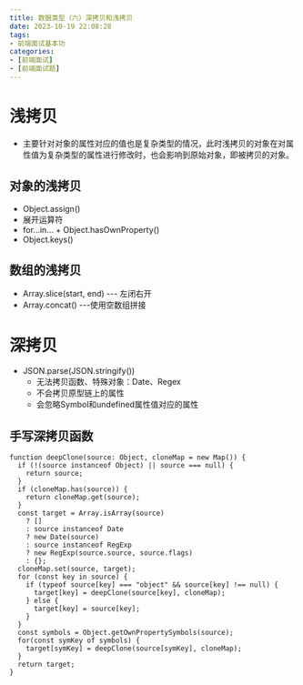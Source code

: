 ```yaml
---
title: 数据类型（六）深拷贝和浅拷贝
date: 2023-10-19 22:08:28
tags:
- 前端面试基本功
categories:
- [前端面试]
- [前端面试题]
---
```


# 浅拷贝

* 主要针对对象的属性对应的值也是复杂类型的情况，此时浅拷贝的对象在对属性值为复杂类型的属性进行修改时，也会影响到原始对象，即被拷贝的对象。

## 对象的浅拷贝

* Object.assign()
* 展开运算符
* for...in... + Object.hasOwnProperty()
* Object.keys()

## 数组的浅拷贝

* Array.slice(start, end) --- 左闭右开
* Array.concat() ---使用空数组拼接

# 深拷贝

* JSON.parse(JSON.stringify())
  * 无法拷贝函数、特殊对象：Date、Regex
  * 不会拷贝原型链上的属性
  * 会忽略Symbol和undefined属性值对应的属性

## 手写深拷贝函数

```TS
function deepClone(source: Object, cloneMap = new Map()) {
  if (!(source instanceof Object) || source === null) {
    return source;
  }
  if (cloneMap.has(source)) {
    return cloneMap.get(source);
  }
  const target = Array.isArray(source)
    ? []
    : source instanceof Date
    ? new Date(source)
    : source instanceof RegExp
    ? new RegExp(source.source, source.flags)
    : {};
  cloneMap.set(source, target);
  for (const key in source) {
    if (typeof source[key] === "object" && source[key] !== null) {
      target[key] = deepClone(source[key], cloneMap);
    } else {
      target[key] = source[key];
    }
  }
  const symbols = Object.getOwnPropertySymbols(source);
  for(const symKey of symbols) {
    target[symKey] = deepClone(source[symKey], cloneMap);
  }
  return target;
}

```